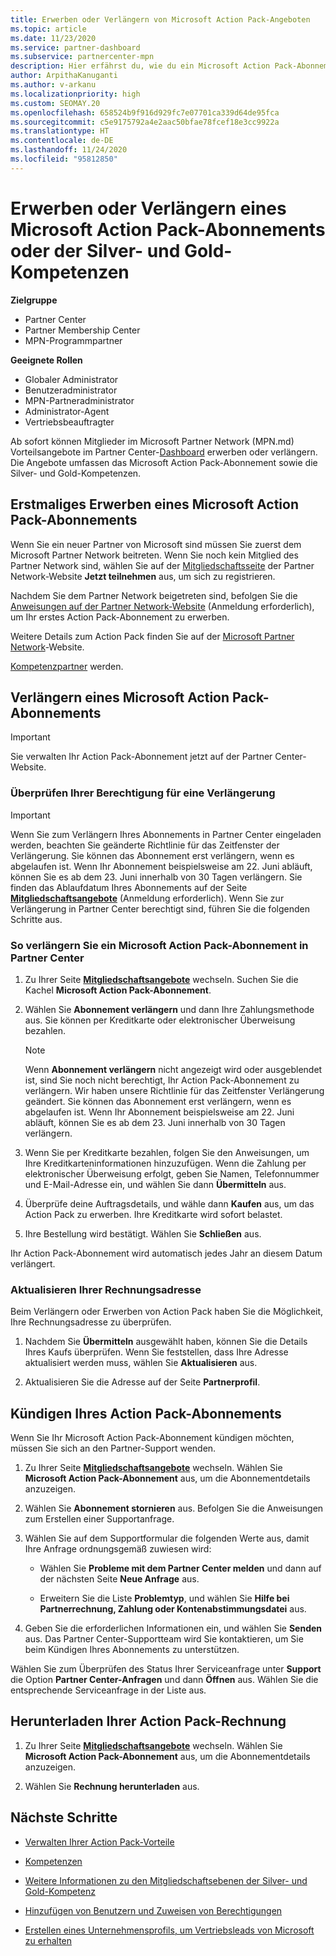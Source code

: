 ```yaml
---
title: Erwerben oder Verlängern von Microsoft Action Pack-Angeboten
ms.topic: article
ms.date: 11/23/2020
ms.service: partner-dashboard
ms.subservice: partnercenter-mpn
description: Hier erfährst du, wie du ein Microsoft Action Pack-Abonnement erwirbst und die Action Pack-Vorteile nutzen kannst. Darüber hinaus zeigen wir, wie du dein Abonnement verlängern, kündigen oder deine Abrechnung anzeigen kannst.
author: ArpithaKanuganti
ms.author: v-arkanu
ms.localizationpriority: high
ms.custom: SEOMAY.20
ms.openlocfilehash: 658524b9f916d929fc7e07701ca339d64de95fca
ms.sourcegitcommit: c5e9175792a4e2aac50bfae78fcef18e3cc9922a
ms.translationtype: HT
ms.contentlocale: de-DE
ms.lasthandoff: 11/24/2020
ms.locfileid: "95812850"
---
```

# <a name="buy-or-renew-a-microsoft-action-pack-subscription-or-silver-and-gold-competencies"></a>Erwerben oder Verlängern eines Microsoft Action Pack-Abonnements oder der Silver- und Gold-Kompetenzen

**Zielgruppe**

- Partner Center
- Partner Membership Center
- MPN-Programmpartner

**Geeignete Rollen**

- Globaler Administrator
- Benutzeradministrator
- MPN-Partneradministrator
- Administrator-Agent
- Vertriebsbeauftragter

Ab sofort können Mitglieder im Microsoft Partner Network (MPN.md) Vorteilsangebote im Partner Center-[Dashboard](https://partner.microsoft.com/dashboard) erwerben oder verlängern. Die Angebote umfassen das Microsoft Action Pack-Abonnement sowie die Silver- und Gold-Kompetenzen.

## <a name="buy-microsoft-action-pack-for-the-first-time"></a>Erstmaliges Erwerben eines Microsoft Action Pack-Abonnements

Wenn Sie ein neuer Partner von Microsoft sind müssen Sie zuerst dem Microsoft Partner Network beitreten. Wenn Sie noch kein Mitglied des Partner Network sind, wählen Sie auf der [Mitgliedschaftsseite](https://partner.microsoft.com/membership) der Partner Network-Website **Jetzt teilnehmen** aus, um sich zu registrieren. 

Nachdem Sie dem Partner Network beigetreten sind, befolgen Sie die [Anweisungen auf der Partner Network-Website](https://partner.microsoft.com/membership/action-pack) (Anmeldung erforderlich), um Ihr erstes Action Pack-Abonnement zu erwerben. 

Weitere Details zum Action Pack finden Sie auf der [Microsoft Partner Network](https://partner.microsoft.com/membership/internal-use-software#simple-tab-content-3)-Website.

[Kompetenzpartner](https://partner.microsoft.com/membership/competencies) werden. 

## <a name="renew-a-microsoft-action-pack-subscription"></a>Verlängern eines Microsoft Action Pack-Abonnements

>[!IMPORTANT]
>Sie verwalten Ihr Action Pack-Abonnement jetzt auf der Partner Center-Website.

### <a name="check-your-renewal-eligibility"></a>Überprüfen Ihrer Berechtigung für eine Verlängerung

>[!IMPORTANT]
>Wenn Sie zum Verlängern Ihres Abonnements in Partner Center eingeladen werden, beachten Sie geänderte Richtlinie für das Zeitfenster der Verlängerung. Sie können das Abonnement erst verlängern, wenn es abgelaufen ist. Wenn Ihr Abonnement beispielsweise am 22. Juni abläuft, können Sie es ab dem 23. Juni innerhalb von 30 Tagen verlängern.
>Sie finden das Ablaufdatum Ihres Abonnements auf der Seite [**Mitgliedschaftsangebote**](https://partnercenter.microsoft.com/pcv/partnership/offers) (Anmeldung erforderlich). Wenn Sie zur Verlängerung in Partner Center berechtigt sind, führen Sie die folgenden Schritte aus.  

### <a name="to-renew-a-microsoft-action-pack-subscription-in-the-partner-center"></a>So verlängern Sie ein Microsoft Action Pack-Abonnement in Partner Center

1. Zu Ihrer Seite [**Mitgliedschaftsangebote**](https://partnercenter.microsoft.com/pcv/partnership/offers) wechseln. Suchen Sie die Kachel **Microsoft Action Pack-Abonnement**.  

2. Wählen Sie **Abonnement verlängern** und dann Ihre Zahlungsmethode aus. Sie können per Kreditkarte oder elektronischer Überweisung bezahlen.

    >[!NOTE]
    >Wenn **Abonnement verlängern** nicht angezeigt wird oder ausgeblendet ist, sind Sie noch nicht berechtigt, Ihr Action Pack-Abonnement zu verlängern. Wir haben unsere Richtlinie für das Zeitfenster Verlängerung geändert. Sie können das Abonnement erst verlängern, wenn es abgelaufen ist. Wenn Ihr Abonnement beispielsweise am 22. Juni abläuft, können Sie es ab dem 23. Juni innerhalb von 30 Tagen verlängern.  

3. Wenn Sie per Kreditkarte bezahlen, folgen Sie den Anweisungen, um Ihre Kreditkarteninformationen hinzuzufügen. Wenn die Zahlung per elektronischer Überweisung erfolgt, geben Sie Namen, Telefonnummer und E-Mail-Adresse ein, und wählen Sie dann **Übermitteln** aus.

4. Überprüfe deine Auftragsdetails, und wähle dann **Kaufen** aus, um das Action Pack zu erwerben. Ihre Kreditkarte wird sofort belastet.

5. Ihre Bestellung wird bestätigt. Wählen Sie **Schließen** aus.

Ihr Action Pack-Abonnement wird automatisch jedes Jahr an diesem Datum verlängert.

### <a name="update-your-bill-to-address"></a>Aktualisieren Ihrer Rechnungsadresse

Beim Verlängern oder Erwerben von Action Pack haben Sie die Möglichkeit, Ihre Rechnungsadresse zu überprüfen.

 1. Nachdem Sie **Übermitteln** ausgewählt haben, können Sie die Details Ihres Kaufs überprüfen. Wenn Sie feststellen, dass Ihre Adresse aktualisiert werden muss, wählen Sie **Aktualisieren** aus.
  
 1. Aktualisieren Sie die Adresse auf der Seite **Partnerprofil**.

## <a name="cancel-your-action-pack-subscription"></a>Kündigen Ihres Action Pack-Abonnements

Wenn Sie Ihr Microsoft Action Pack-Abonnement kündigen möchten, müssen Sie sich an den Partner-Support wenden.

1. Zu Ihrer Seite [**Mitgliedschaftsangebote**](https://partnercenter.microsoft.com/pcv/partnership/offers) wechseln. Wählen Sie **Microsoft Action Pack-Abonnement** aus, um die Abonnementdetails anzuzeigen. 

3. Wählen Sie **Abonnement stornieren** aus. Befolgen Sie die Anweisungen zum Erstellen einer Supportanfrage. 

4. Wählen Sie auf dem Supportformular die folgenden Werte aus, damit Ihre Anfrage ordnungsgemäß zuwiesen wird:

    -  Wählen Sie **Probleme mit dem Partner Center melden** und dann auf der nächsten Seite **Neue Anfrage** aus.

    -  Erweitern Sie die Liste **Problemtyp**, und wählen Sie **Hilfe bei Partnerrechnung, Zahlung oder Kontenabstimmungsdatei** aus. 

5. Geben Sie die erforderlichen Informationen ein, und wählen Sie **Senden** aus. Das Partner Center-Supportteam wird Sie kontaktieren, um Sie beim Kündigen Ihres Abonnements zu unterstützen.

Wählen Sie zum Überprüfen des Status Ihrer Serviceanfrage unter **Support** die Option **Partner Center-Anfragen** und dann **Öffnen** aus. Wählen Sie die entsprechende Serviceanfrage in der Liste aus.  

## <a name="download-your-action-pack-invoice"></a>Herunterladen Ihrer Action Pack-Rechnung

1. Zu Ihrer Seite [**Mitgliedschaftsangebote**](https://partnercenter.microsoft.com/pcv/partnership/offers) wechseln. Wählen Sie **Microsoft Action Pack-Abonnement** aus, um die Abonnementdetails anzuzeigen. 

3. Wählen Sie **Rechnung herunterladen** aus.
 
## <a name="next-steps"></a>Nächste Schritte

-   [Verwalten Ihrer Action Pack-Vorteile](manage-your-partner-network-benefits.md)

-   [Kompetenzen](learn-about-competencies.md)

-   [Weitere Informationen zu den Mitgliedschaftsebenen der Silver- und Gold-Kompetenz](https://partner.microsoft.com/membership/internal-use-software#simple-tab-content-2)

-   [Hinzufügen von Benutzern und Zuweisen von Berechtigungen](create-user-accounts-and-set-permissions.md)

-   [Erstellen eines Unternehmensprofils, um Vertriebsleads von Microsoft zu erhalten](create-a-marketing-profile.md)



